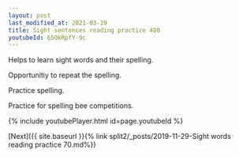 ```yaml
---
layout: post
last_modified_at: 2021-03-29
title: Sight sentences reading practice 480
youtubeId: 65OkRpfY-9c
---
```

 
 
Helps to learn sight words and their spelling.

Opportunitiy to repeat the spelling. 

Practice spelling. 
 
Practice for spelling bee competitions. 
 
{% include youtubePlayer.html id=page.youtubeId %}
 
 

[Next]({{ site.baseurl }}{% link  split2/_posts/2019-11-29-Sight words reading practice 70.md%})
 
